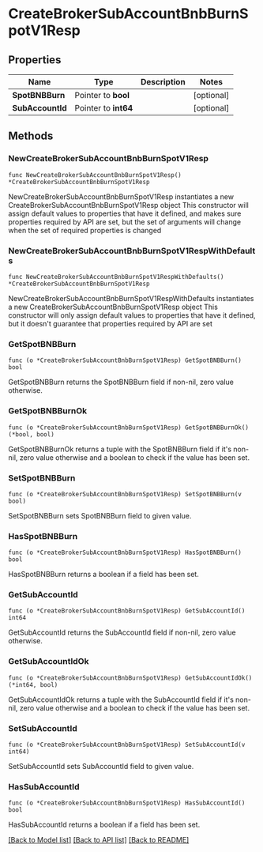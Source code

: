 # CreateBrokerSubAccountBnbBurnSpotV1Resp

## Properties

Name | Type | Description | Notes
------------ | ------------- | ------------- | -------------
**SpotBNBBurn** | Pointer to **bool** |  | [optional] 
**SubAccountId** | Pointer to **int64** |  | [optional] 

## Methods

### NewCreateBrokerSubAccountBnbBurnSpotV1Resp

`func NewCreateBrokerSubAccountBnbBurnSpotV1Resp() *CreateBrokerSubAccountBnbBurnSpotV1Resp`

NewCreateBrokerSubAccountBnbBurnSpotV1Resp instantiates a new CreateBrokerSubAccountBnbBurnSpotV1Resp object
This constructor will assign default values to properties that have it defined,
and makes sure properties required by API are set, but the set of arguments
will change when the set of required properties is changed

### NewCreateBrokerSubAccountBnbBurnSpotV1RespWithDefaults

`func NewCreateBrokerSubAccountBnbBurnSpotV1RespWithDefaults() *CreateBrokerSubAccountBnbBurnSpotV1Resp`

NewCreateBrokerSubAccountBnbBurnSpotV1RespWithDefaults instantiates a new CreateBrokerSubAccountBnbBurnSpotV1Resp object
This constructor will only assign default values to properties that have it defined,
but it doesn't guarantee that properties required by API are set

### GetSpotBNBBurn

`func (o *CreateBrokerSubAccountBnbBurnSpotV1Resp) GetSpotBNBBurn() bool`

GetSpotBNBBurn returns the SpotBNBBurn field if non-nil, zero value otherwise.

### GetSpotBNBBurnOk

`func (o *CreateBrokerSubAccountBnbBurnSpotV1Resp) GetSpotBNBBurnOk() (*bool, bool)`

GetSpotBNBBurnOk returns a tuple with the SpotBNBBurn field if it's non-nil, zero value otherwise
and a boolean to check if the value has been set.

### SetSpotBNBBurn

`func (o *CreateBrokerSubAccountBnbBurnSpotV1Resp) SetSpotBNBBurn(v bool)`

SetSpotBNBBurn sets SpotBNBBurn field to given value.

### HasSpotBNBBurn

`func (o *CreateBrokerSubAccountBnbBurnSpotV1Resp) HasSpotBNBBurn() bool`

HasSpotBNBBurn returns a boolean if a field has been set.

### GetSubAccountId

`func (o *CreateBrokerSubAccountBnbBurnSpotV1Resp) GetSubAccountId() int64`

GetSubAccountId returns the SubAccountId field if non-nil, zero value otherwise.

### GetSubAccountIdOk

`func (o *CreateBrokerSubAccountBnbBurnSpotV1Resp) GetSubAccountIdOk() (*int64, bool)`

GetSubAccountIdOk returns a tuple with the SubAccountId field if it's non-nil, zero value otherwise
and a boolean to check if the value has been set.

### SetSubAccountId

`func (o *CreateBrokerSubAccountBnbBurnSpotV1Resp) SetSubAccountId(v int64)`

SetSubAccountId sets SubAccountId field to given value.

### HasSubAccountId

`func (o *CreateBrokerSubAccountBnbBurnSpotV1Resp) HasSubAccountId() bool`

HasSubAccountId returns a boolean if a field has been set.


[[Back to Model list]](../README.md#documentation-for-models) [[Back to API list]](../README.md#documentation-for-api-endpoints) [[Back to README]](../README.md)


